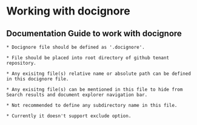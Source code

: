 # Working with docignore

## Documentation Guide to work with docignore

    * Docignore file should be defined as '.docignore'.

    * File should be placed into root directory of github tenant repository.

    * Any exisitng file(s) relative name or absolute path can be defined in this docignore file.

    * Any exisitng file(s) can be mentioned in this file to hide from Search results and document explorer navigation bar.

    * Not recommended to define any subdirectory name in this file.

    * Currently it doesn't support exclude option.

    
